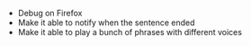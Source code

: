 - Debug on Firefox
- Make it able to notify when the sentence ended
- Make it able to play a bunch of phrases with different voices
